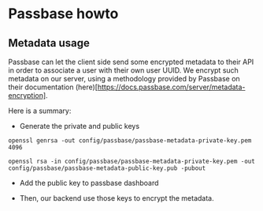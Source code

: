 # Passbase howto

## Metadata usage

Passbase can let the client side send some encrypted metadata to their API in order to associate a user with their own user UUID. We encrypt such metadata on our server, using a methodology provided by Passbase on their documentation (here)[https://docs.passbase.com/server/metadata-encryption].

Here is a summary:

- Generate the private and public keys

```
openssl genrsa -out config/passbase/passbase-metadata-private-key.pem 4096

openssl rsa -in config/passbase/passbase-metadata-private-key.pem -out config/passbase/passbase-metadata-public-key.pub -pubout
```

- Add the public key to passbase dashboard

- Then, our backend use those keys to encrypt the metadata.